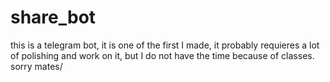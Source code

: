 # share_bot
this is a telegram bot, it is one of the first I made, it probably requieres a lot of polishing and work on it, but I do not have the time because of classes. sorry mates/
